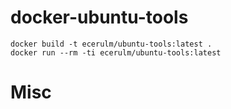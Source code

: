 # docker-ubuntu-tools

    docker build -t ecerulm/ubuntu-tools:latest .
    docker run --rm -ti ecerulm/ubuntu-tools:latest

# Misc
